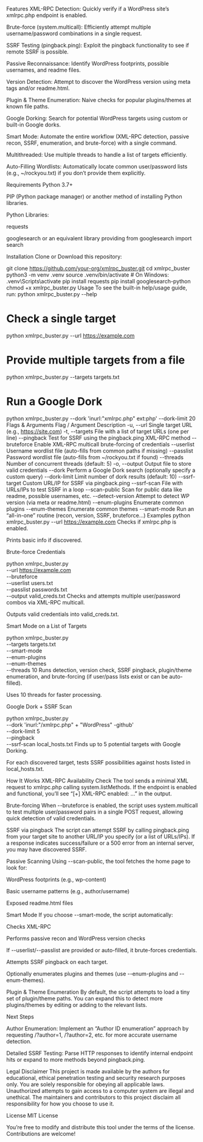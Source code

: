
Features
XML-RPC Detection: Quickly verify if a WordPress site’s xmlrpc.php endpoint is enabled.

Brute-force (system.multicall): Efficiently attempt multiple username/password combinations in a single request.

SSRF Testing (pingback.ping): Exploit the pingback functionality to see if remote SSRF is possible.

Passive Reconnaissance: Identify WordPress footprints, possible usernames, and readme files.

Version Detection: Attempt to discover the WordPress version using meta tags and/or readme.html.

Plugin & Theme Enumeration: Naive checks for popular plugins/themes at known file paths.

Google Dorking: Search for potential WordPress targets using custom or built-in Google dorks.

Smart Mode: Automate the entire workflow (XML-RPC detection, passive recon, SSRF, enumeration, and brute-force) with a single command.

Multithreaded: Use multiple threads to handle a list of targets efficiently.

Auto-Filling Wordlists: Automatically locate common user/password lists (e.g., ~/rockyou.txt) if you don’t provide them explicitly.

Requirements
Python 3.7+

PIP (Python package manager) or another method of installing Python libraries.

Python Libraries:

requests

googlesearch or an equivalent library providing from googlesearch import search

Installation
Clone or Download this repository:

git clone https://github.com/your-org/xmlrpc_buster.git
cd xmlrpc_buster
python3 -m venv .venv
source .venv/bin/activate    # On Windows: .venv\Scripts\activate
pip install requests
pip install googlesearch-python
chmod +x xmlrpc_buster.py
Usage
To see the built-in help/usage guide, run:
python xmlrpc_buster.py --help
# Check a single target
python xmlrpc_buster.py --url https://example.com

# Provide multiple targets from a file
python xmlrpc_buster.py --targets targets.txt

# Run a Google Dork
python xmlrpc_buster.py --dork 'inurl:"xmlrpc.php" ext:php' --dork-limit 20
Flags & Arguments
Flag / Argument	Description
-u, --url	Single target URL (e.g., https://site.com)
-t, --targets	File with a list of target URLs (one per line)
--pingback	Test for SSRF using the pingback.ping XML-RPC method
--bruteforce	Enable XML-RPC multicall brute-forcing of credentials
--userlist	Username wordlist file (auto-fills from common paths if missing)
--passlist	Password wordlist file (auto-fills from ~/rockyou.txt if found)
--threads	Number of concurrent threads (default: 5)
-o, --output	Output file to store valid credentials
--dork	Perform a Google Dork search (optionally specify a custom query)
--dork-limit	Limit number of dork results (default: 10)
--ssrf-target	Custom URL/IP for SSRF via pingback.ping
--ssrf-scan	File with URLs/IPs to test SSRF in a loop
--scan-public	Scan for public data like readme, possible usernames, etc.
--detect-version	Attempt to detect WP version (via meta or readme.html)
--enum-plugins	Enumerate common plugins
--enum-themes	Enumerate common themes
--smart-mode	Run an “all-in-one” routine (recon, version, SSRF, bruteforce…)
Examples
python xmlrpc_buster.py --url https://example.com
Checks if xmlrpc.php is enabled.

Prints basic info if discovered.

Brute-force Credentials

python xmlrpc_buster.py \
    --url https://example.com \
    --bruteforce \
    --userlist users.txt \
    --passlist passwords.txt \
    --output valid_creds.txt
Checks and attempts multiple user/password combos via XML-RPC multicall.

Outputs valid credentials into valid_creds.txt.

Smart Mode on a List of Targets

python xmlrpc_buster.py \
    --targets targets.txt \
    --smart-mode \
    --enum-plugins \
    --enum-themes \
    --threads 10
Runs detection, version check, SSRF pingback, plugin/theme enumeration, and brute-forcing (if user/pass lists exist or can be auto-filled).

Uses 10 threads for faster processing.

Google Dork + SSRF Scan

python xmlrpc_buster.py \
    --dork 'inurl:"/xmlrpc.php" + "WordPress" -github' \
    --dork-limit 5 \
    --pingback \
    --ssrf-scan local_hosts.txt
Finds up to 5 potential targets with Google Dorking.

For each discovered target, tests SSRF possibilities against hosts listed in local_hosts.txt.

How It Works
XML-RPC Availability Check
The tool sends a minimal XML request to xmlrpc.php calling system.listMethods. If the endpoint is enabled and functional, you’ll see “[+] XML-RPC enabled: …” in the output.

Brute-forcing
When --bruteforce is enabled, the script uses system.multicall to test multiple user/password pairs in a single POST request, allowing quick detection of valid credentials.

SSRF via pingback
The script can attempt SSRF by calling pingback.ping from your target site to another URL/IP you specify (or a list of URLs/IPs). If a response indicates success/failure or a 500 error from an internal server, you may have discovered SSRF.

Passive Scanning
Using --scan-public, the tool fetches the home page to look for:

WordPress footprints (e.g., wp-content)

Basic username patterns (e.g., author/username)

Exposed readme.html files

Smart Mode
If you choose --smart-mode, the script automatically:

Checks XML-RPC

Performs passive recon and WordPress version checks

If --userlist/--passlist are provided or auto-filled, it brute-forces credentials.

Attempts SSRF pingback on each target.

Optionally enumerates plugins and themes (use --enum-plugins and --enum-themes).

Plugin & Theme Enumeration
By default, the script attempts to load a tiny set of plugin/theme paths. You can expand this to detect more plugins/themes by editing or adding to the relevant lists.

Next Steps

Author Enumeration: Implement an “Author ID enumeration” approach by requesting /?author=1, /?author=2, etc. for more accurate username detection.

Detailed SSRF Testing: Parse HTTP responses to identify internal endpoint hits or expand to more methods beyond pingback.ping.

Legal Disclaimer
This project is made available by the authors for educational, ethical penetration testing and security research purposes only. You are solely responsible for obeying all applicable laws. Unauthorized attempts to gain access to a computer system are illegal and unethical. The maintainers and contributors to this project disclaim all responsibility for how you choose to use it.

License
MIT License

You’re free to modify and distribute this tool under the terms of the license. Contributions are welcome!
